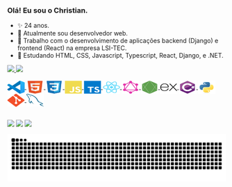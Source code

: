 ### Olá! Eu sou o Christian.
- ✨ 24 anos.
- 🎇 Atualmente sou desenvolvedor web.
- 🔭 Trabalho com o desenvolvimento de aplicações backend (Django) e frontend (React) na empresa LSI-TEC. 
- 🌱 Estudando HTML, CSS, Javascript, Typescript, React, Django, e .NET.

 <div>
  <a href="https://github.com/zNexTage">
  <img height="180em" src="https://github-readme-stats.vercel.app/api?username=zNexTage&show_icons=true&theme=dracula&include_all_commits=true&count_private=true"/>
  <img height="180em" src="https://github-readme-stats.vercel.app/api/top-langs/?username=zNexTage&layout=compact&langs_count=7&theme=dracula"/>
</div>
  
 <div style="display: inline_block"><br>
   <img align="center" alt="Logo VsCode" height="30" width="40" src="https://raw.githubusercontent.com/devicons/devicon/master/icons/vscode/vscode-original.svg">
  <img align="center" alt="Logo HTML" height="30" width="40" src="https://raw.githubusercontent.com/devicons/devicon/master/icons/html5/html5-original.svg">
  <img align="center" alt="Logo CSS" height="30" width="40" src="https://raw.githubusercontent.com/devicons/devicon/master/icons/css3/css3-original.svg">
  <img align="center" alt="Logo Javascript" height="30" width="40" src="https://raw.githubusercontent.com/devicons/devicon/master/icons/javascript/javascript-plain.svg">
  <img align="center" alt="Logo Typescript" height="30" width="40" src="https://raw.githubusercontent.com/devicons/devicon/master/icons/typescript/typescript-plain.svg">
  <img align="center" alt="Logo React" height="30" width="40" src="https://raw.githubusercontent.com/devicons/devicon/master/icons/react/react-original.svg">
  <img align="center" alt="Logo Graphql" height="30" width="40" src="https://raw.githubusercontent.com/devicons/devicon/master/icons/graphql/graphql-plain.svg">   
  <img align="center" alt="Logo Node" height="30" width="40" src="https://raw.githubusercontent.com/devicons/devicon/master/icons/nodejs/nodejs-plain.svg">
  <img align="center" alt="Logo Express" height="30" width="40" src="https://raw.githubusercontent.com/devicons/devicon/master/icons/express/express-original.svg">
  <img align="center" alt="Logo Csharp" height="30" width="40" src="https://raw.githubusercontent.com/devicons/devicon/master/icons/csharp/csharp-original.svg">  
  <img align="center" alt="Logo Python" height="30" width="40" src="https://raw.githubusercontent.com/devicons/devicon/master/icons/python/python-original.svg">
  <img align="center" alt="Logo Git" height="30" width="40" src="https://raw.githubusercontent.com/devicons/devicon/master/icons/git/git-original.svg"> 
  <img align="center" alt="Logo MySql" height="30" width="40" src="https://raw.githubusercontent.com/devicons/devicon/master/icons/mysql/mysql-original.svg"> 
  
   
  
  
</div>
  
  ##
<div> 
  <a href="https://twitter.com/zNexTage" target="_blank"><img src="https://img.shields.io/badge/Twitter-1DA1F2?style=for-the-badge&logo=twitter&logoColor=white" target="_blank"></a>
  <a href = "mailto:oliveirachristian1908@gmail.com"><img src="https://img.shields.io/badge/-Gmail-%23333?style=for-the-badge&logo=gmail&logoColor=white" target="_blank"></a>
  <a href="https://www.linkedin.com/in/christian-oliveira-728a5017b/" target="_blank"><img src="https://img.shields.io/badge/-LinkedIn-%230077B5?style=for-the-badge&logo=linkedin&logoColor=white" target="_blank"></a> 
 
  ![Snake animation](https://github.com/zNexTage/zNexTage/blob/output/github-contribution-grid-snake.svg)
 
</div>
